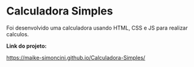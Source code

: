 # Calculadora Simples

Foi desenvolvido uma calculadora usando HTML, CSS e JS para realizar calculos.

**Link do projeto:**

https://maike-simoncini.github.io/Calculadora-Simples/
